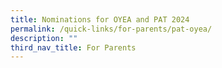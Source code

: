 ```yaml
---
title: Nominations for OYEA and PAT 2024
permalink: /quick-links/for-parents/pat-oyea/
description: ""
third_nav_title: For Parents
---
```

